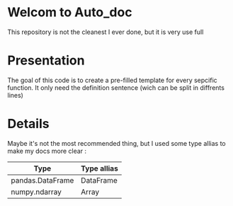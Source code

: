 # Welcom to **Auto_doc**

This repository is not the cleanest I ever done, but it is very use full

# Presentation

The goal of this code is to create a pre-filled template for every sepcific function.
It only need the definition sentence (wich can be split in diffrents lines)

# Details

Maybe it's not the most recommended thing, but I used some type allias to make my docs more clear :

| Type             | Type allias |
| ---------------- | ----------- |
| pandas.DataFrame | DataFrame   |
| numpy.ndarray    | Array       |




